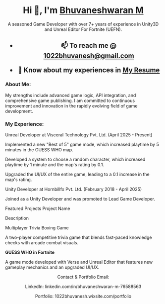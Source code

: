 <div align="center">


<br/>
<br/>
<h1 align="center">Hi 👋, I'm <a href=https://www.linkedin.com/in/bhuvaneshwaran-m-76588563/" target="_blank"> Bhuvaneshwaran M </a> </h1> A seasoned Game Developer with over 7+ years of experience in Unity3D and Unreal Editor For Fortnite (UEFN).

<h2>
  
- 📫 To reach me @ **1022bhuvanesh@gmail.com**

- 📄 Know about my experiences in [ My Resume ](https://github.com/bhuvanesh22/bhuvanesh22/blob/b4d8f2037983873c5b472ed5db6adf2d22cc07eb/Bhuvanesh_Resume_7YOE.pdf)
  
 </h2>
<!-- <a href="https://github.com/ryo-ma/github-profile-trophy"><img src = "https://github-profile-trophy.vercel.app/?username=bhuvanesh22&theme=dracula"> -->

<h3 align="left"> About Me: </h3> <p align="left">  My strengths include advanced game logic, API integration, and comprehensive game publishing. I am committed to continuous improvement and innovation in the rapidly evolving field of game development.

<h3 align="left"> My Experience: </h3> <p align="left">  Unreal Developer at Visceral Technology Pvt. Ltd. (April 2025 - Present)

<p align="left"> Implemented a new "Best of 5" game mode, which increased playtime by 5 minutes in the GUESS WHO map.

<p align="left"> Developed a system to choose a random character, which increased playtime by 1 minute and the map's rating by 0.1.

<p align="left"> Upgraded the UI/UX of the entire game, leading to a 0.1 increase in the map's rating.

<p align="left"> Unity Developer at Hornbillfx Pvt. Ltd. (February 2018 - April 2025)

<p align="left"> Joined as a Unity Developer and was promoted to Lead Game Developer.

<p align="left"> Featured Projects Project Name

<p align="left"> Description

<p align="left"> Multiplayer Trivia Boxing Game

<p align="left"> A two-player competitive trivia game that blends fast-paced knowledge checks with arcade combat visuals.

<p align="left"> <b>GUESS WHO in Fortnite</b>

<p align="left"> A game mode developed with Verse and Unreal Editor that features new gameplay mechanics and an upgraded UI/UX.
</p>

Contact & Portfolio Email: 

LinkedIn: linkedin.com/in/bhuvaneshwaran-m-76588563

Portfolio: 1022bhuvanesh.wixsite.com/portfolio
